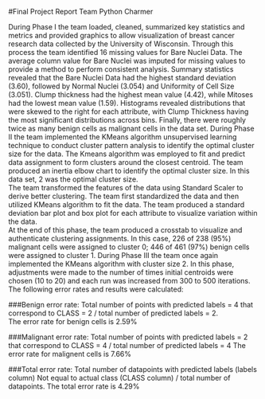 #Final Project Report Team Python Charmer

During Phase I the team loaded, cleaned, summarized key statistics and metrics and provided graphics to allow visualization of breast cancer research data collected by the University of Wisconsin.
Through this process the team identified 16 missing values for Bare Nuclei Data.  The average column value for Bare Nuclei was imputed for missing values to provide a method to perform consistent analysis.  Summary statistics revealed that the Bare Nuclei Data had the highest standard deviation (3.60), followed by Normal Nuclei (3.054) and Uniformity of Cell Size (3.051).  Clump thickness had the highest mean value (4.42), while Mitoses had the lowest mean value (1.59).  Histograms revealed distributions that were skewed to the right for each attribute, with Clump Thickness having the most significant distributions across bins.  Finally, there were roughly twice as many benign cells as malignant cells in the data set.
During Phase II the team implemented the KMeans algorithm unsupervised learning technique to conduct cluster pattern analysis to identify the optimal cluster size for the data.  The Kmeans algorithm was employed to fit and predict data assignment to form clusters around the closest centroid.  The team produced an inertia elbow chart to identify the optimal cluster size. In this data set, 2 was the optimal cluster size.  
The team transformed the features of the data using Standard Scaler to derive better clustering.  The team first standardized the data and then utilized KMeans algorithm to fit the data.  The team produced a standard deviation bar plot and box plot for each attribute to visualize variation within the data.  
At the end of this phase, the team produced a crosstab to visualize and authenticate clustering assignments.  In this case, 226 of 238 (95%) malignant cells were assigned to cluster 0;  446 of 461 (97%) benign cells were assigned to cluster 1.
During Phase III the team once again implemented the KMeans algorithm with cluster size 2.  In this phase, adjustments were made to the number of times initial centroids were chosen (10 to 20) and each run was increased from 300 to 500 iterations.
The following error rates and results were calculated:

###Benign error rate: 
Total number of points with predicted labels = 4 that correspond to CLASS = 2 / total number of predicted labels = 2.  
The error rate for benign cells is 2.59%

###Malignant error rate:
Total number of points with predicted labels = 2 that correspond to CLASS = 4 / total number of predicted labels = 4
The error rate for malignent cells is 7.66%

###Total error rate:
Total number of datapoints with predicted labels (labels column) Not equal to actual class (CLASS column) / total number of datapoints.
The total error rate is 4.29%

 




